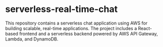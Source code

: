 # serverless-real-time-chat
This repository contains a serverless chat application using AWS  for building scalable, real-time applications. The project includes a React-based frontend and a serverless backend powered by AWS API Gateway, Lambda, and DynamoDB.
